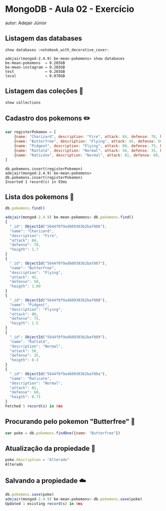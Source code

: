 # MongoDB - Aula 02 - Exercício
autor: Adejair Júnior

## Listagem das databases
```
show databases :notebook_with_decorative_cover:

adejair(mongod-2.4.9) be-mean-pokemons> show databases
be-mean-pokemons  → 0.203GB
be-mean-instagram → 0.203GB
test              → 0.203GB
local             → 0.078GB
```

## Listagem das coleções :notebook_with_decorative_cover:
```
show collections
```

## Cadastro dos pokemons :pencil2:
``` JavaScript
var registerPokemon = [
	{name: "Charizard", description: "Fire", attack: 84, defense: 78, heigth: 1.70},
	{name: "Butterfree", description: "Flying", attack: 45, defense: 50, heigth: 1.09},
	{name: "Pidgeot", description: "Flying", attack: 80, defense: 75, heigth: 1.50},
	{name: "Rattatá", description: "Normal", attack: 56, defense: 35, heigth: 0.30},
	{name: "Raticate", description: "Normal", attack: 81, defense: 60, heigth: 0.71}
]
```
```
db.pokemons.insert(registerPokemon)
adejair(mongod-2.4.9) be-mean-pokemons> db.pokemons.insert(registerPokemon)
Inserted 1 record(s) in 93ms
```

## Lista dos pokemons :page_facing_up:
``` JavaScript
db.pokemons.find()

adejair(mongod-2.4.9) be-mean-pokemons> db.pokemons.find()
{
  "_id": ObjectId("5644f0f9ad609303b2baf806"),
  "name": "Charizard",
  "description": "Fire",
  "attack": 84,
  "defense": 78,
  "heigth": 1.7
}
{
  "_id": ObjectId("5644f0f9ad609303b2baf807"),
  "name": "Butterfree",
  "description": "Flying",
  "attack": 45,
  "defense": 50,
  "heigth": 1.09
}
{
  "_id": ObjectId("5644f0f9ad609303b2baf808"),
  "name": "Pidgeot",
  "description": "Flying",
  "attack": 80,
  "defense": 75,
  "heigth": 1.5
}
{
  "_id": ObjectId("5644f0f9ad609303b2baf809"),
  "name": "Rattatá",
  "description": "Normal",
  "attack": 56,
  "defense": 35,
  "heigth": 0.3
}
{
  "_id": ObjectId("5644f0f9ad609303b2baf80a"),
  "name": "Raticate",
  "description": "Normal",
  "attack": 81,
  "defense": 60,
  "heigth": 0.71
}
Fetched 5 record(s) in 6ms

```

## Procurando pelo pokemon "Butterfree" :mag_right:
``` JavaScript
var poke = db.pokemons.findOne({name: "Butterfree"})
```

## Atualização da propiedade :rocket:
``` JavaScript
poke.description = "Alterado"
Alterado

```

## Salvando a propiedade :cloud:

``` JavaScript
db.pokemons.save(poke)
adejair(mongod-2.4.9) be-mean-pokemons> db.pokemons.save(poke)
Updated 1 existing record(s) in 0ms
```
